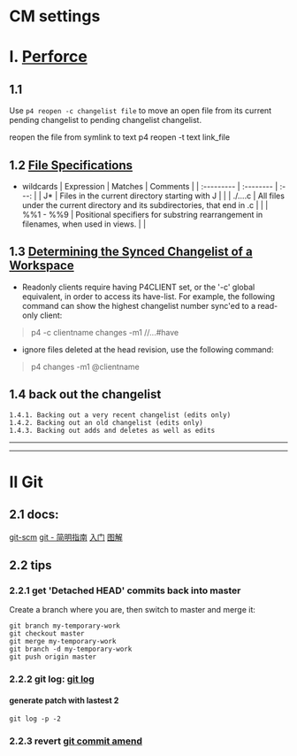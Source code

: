 # CM settings #
# I. [Perforce](https://www.perforce.com/manuals/v15.1/cmdref/global.options.html)
## 1.1 
Use `p4 reopen -c changelist file` to move an open file from its current pending changelist to pending changelist changelist.

reopen the file from symlink to text
p4 reopen  -t text link_file

## 1.2 [File Specifications](https://www.perforce.com/manuals/v18.1/cmdref/Content/CmdRef/filespecs.html)
- wildcards
| Expression     | Matches   | Comments   |
| :---------     | :-------- | :---: |
| J\* | Files in the current directory starting with J |      |
| ./....c    | All files under the current directory and its subdirectories, that end in .c |     |
|  %%1 - %%9     | Positional specifiers for substring rearrangement in filenames, when used in views.   |    |

## 1.3 [Determining the Synced Changelist of a Workspace](https://community.perforce.com/s/article/3458)
- Readonly clients require having P4CLIENT set, or the '-c' global equivalent, in order to access its have-list. For example, the following command can show the highest changelist number sync'ed to a read-only client:
> p4 -c clientname changes -m1 //...#have

- ignore files deleted at the head revision, use the following command:
> p4 changes -m1 @clientname

## 1.4 back out the changelist
    1.4.1. Backing out a very recent changelist (edits only) 
    1.4.2. Backing out an old changelist (edits only) 
    1.4.3. Backing out adds and deletes as well as edits 

---
---
# II Git

## 2.1 docs:
[git-scm](https://git-scm.com/book/zh/v2)
[git - 简明指南](http://rogerdudler.github.io/git-guide/index.zh.html)
[入门](http://blog.csdn.net/halaoda/article/details/78856326)
[图解](http://marklodato.github.io/visual-git-guide/index-zh-cn.html)

## 2.2 tips
### 2.2.1 get 'Detached HEAD' commits back into master 
Create a branch where you are, then switch to master and merge it:
```git
git branch my-temporary-work
git checkout master
git merge my-temporary-work
git branch -d my-temporary-work
git push origin master
```

### 2.2.2 git log:  [git log](https://git-scm.com/book/zh/v2/Git-%E5%9F%BA%E7%A1%80-%E6%9F%A5%E7%9C%8B%E6%8F%90%E4%BA%A4%E5%8E%86%E5%8F%B2)
#### generate patch with lastest  2
```git
git log -p -2
```

### 2.2.3 revert [git commit amend](https://git-scm.com/book/zh/v2/Git-%E5%9F%BA%E7%A1%80-%E6%92%A4%E6%B6%88%E6%93%8D%E4%BD%9C)

